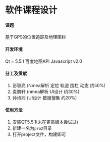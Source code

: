# 软件课程设计
#### 课题
基于GPS的位置追踪及地理围栏
#### 开发环境
Qt = 5.5.1
百度地图API Javascript v2.0

#### 分工及贡献
1. 彭智亮 (Nmea解析 定位 轨迹 围栏 动态 约50%)
2. 袁鹏轩 (nmea解析 UI设计 约30%)
3. 孙诗凇 (UI设计 数据搜集  约20%)

#### 使用方法
1. 安装QT5.5.1(未在更高版本尝试过)
2. 新建一名为`pro2`目录
3. 打开project文件，构建即可
